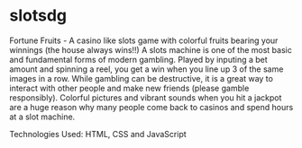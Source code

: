 # slotsdg
Fortune Fruits - A casino like slots game with colorful fruits bearing your winnings (the house always wins!!)
A slots machine is one of the most basic and fundamental forms of modern gambling. Played by inputing a bet amount and spinning a reel, you get a win when you line up 3 of the same images in a row. While gambling can be destructive, it is a great way to interact with other people and make new friends (please gamble responsibly). Colorful pictures and vibrant sounds when you hit a jackpot are a huge reason why many people come back to casinos and spend hours at a slot machine.

Technologies Used: HTML, CSS and JavaScript






























